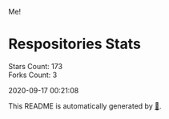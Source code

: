 Me!

# Respositories Stats
Stars Count: 173  
Forks Count: 3

2020-09-17 00:21:08  

This README is automatically generated by [🐰](https://github.com/rnitta/rnitta).
